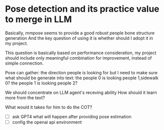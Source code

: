 # Pose detection and its practice value to merge in LLM
Basically, mmpose seems to provide a good robust people bone structure generation
And the key question of using it is whether should I adopt it in my project. 

This question is basically based on performance consideration, my project should include only meaningful combination for improvement, instead of simple connection.

Pose can gather: the direction people is looking for
but I need to make sure what should be generate into text:
the people 0 is looking people 1,sidewalk 0?
the people 1 is looking people 2?

We should concentrate on LLM agent's receving ability
How should it learn more from the text?

What would it takes for him to do the COT?
- [ ] ask GPT4 what will happen after providing pose estimation
- [ ] config the openai api environment
